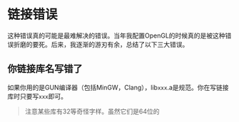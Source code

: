 # 链接错误

这种错误真的可能是最难解决的错误。当年我配置OpenGL的时候真的是被这种错误折磨的要死。后来，我逐渐的游刃有余，总结了以下三大错误。

## 你链接库名写错了

如果你用的是GUN编译器（包括MinGW，Clang），lib`xxx`.a是规范。你在写链接库时只要写`xxx`即可。

>注意某些库有32等奇怪字样。虽然它们是64位的
